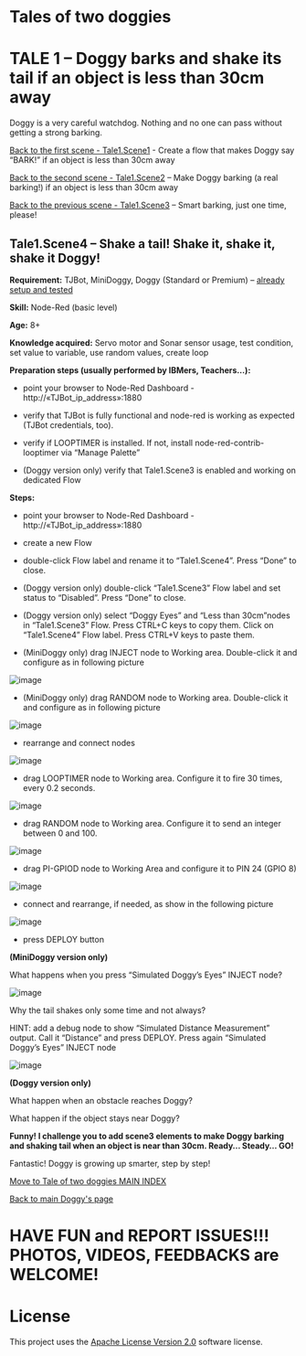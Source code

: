 # Tales of two doggies
# TALE 1 – Doggy barks and shake its tail if an object is less than 30cm away
Doggy is a very careful watchdog. Nothing and no one can pass without getting a strong barking.

[Back to the first scene - Tale1.Scene1](Tale1.Scene1.Say.BARK.md) - Create a flow that makes Doggy say “BARK!” if an object is less than 30cm away

[Back to the second scene - Tale1.Scene2](Tale1.Scene2.BARKING.md) – Make Doggy barking (a real barking!) if an object is less than 30cm away

[Back to the previous scene - Tale1.Scene3](Tale1.Scene3.Smart.BARKING.md) – Smart barking, just one time, please!

## Tale1.Scene4 – Shake a tail! Shake it, shake it, shake it Doggy! 

**Requirement:** TJBot, MiniDoggy, Doggy (Standard or Premium) – [already setup and tested](https://github.com/fmanclossi/TJBot-playbook/blob/master/examples/Doggy/Setup%20Doggy%20and%20Test%20features.md)

**Skill:** Node-Red (basic level)

**Age:** 8+

**Knowledge acquired:** Servo motor and Sonar sensor usage, test condition, set value to variable, use random values, create loop

**Preparation steps (usually performed by IBMers, Teachers…):**

* point your browser to Node-Red Dashboard - http://«TJBot_ip_address»:1880

* verify that TJBot is fully functional and node-red is working as expected (TJBot credentials, too).

* verify if LOOPTIMER is installed. If not, install node-red-contrib-looptimer via “Manage Palette”

* (Doggy version only) verify that Tale1.Scene3 is enabled and working on dedicated Flow

**Steps:**

* point your browser to Node-Red Dashboard - http://«TJBot_ip_address»:1880

* create a new Flow

* double-click Flow label and rename it to “Tale1.Scene4”. Press “Done” to close.

* (Doggy version only) double-click “Tale1.Scene3” Flow label and set status to “Disabled”. Press “Done” to close.

* (Doggy version only) select “Doggy Eyes” and “Less than 30cm”nodes in “Tale1.Scene3” Flow. Press CTRL+C keys to copy them. Click on “Tale1.Scene4” Flow label. Press CTRL+V keys to paste them.

* (MiniDoggy only) drag INJECT node to Working area. Double-click it and configure as in following picture

![image]( https://github.com/fmanclossi/TJBot-playbook/blob/master/examples/Doggy/Media/Tales/t01s41.Configure.INJECT.Simulating.Eyes.Nodes.jpg)

* (MiniDoggy only) drag RANDOM node to Working area. Double-click it and configure as in following picture

![image]( https://github.com/fmanclossi/TJBot-playbook/blob/master/examples/Doggy/Media/Tales/t01s42.Configure.RANDOM.Distance.Measurement.Nodes.jpg)

* rearrange and connect nodes

![image]( https://github.com/fmanclossi/TJBot-playbook/blob/master/examples/Doggy/Media/Tales/t01s43.Arrange.Nodes.jpg)

* drag LOOPTIMER node to Working area. Configure it to fire 30 times, every 0.2 seconds.

![image]( https://github.com/fmanclossi/TJBot-playbook/blob/master/examples/Doggy/Media/Tales/t01s44.Configure.LOOPTIMER.Nodes.jpg)

* drag RANDOM node to Working area. Configure it to send an integer between 0 and 100.

![image]( https://github.com/fmanclossi/TJBot-playbook/blob/master/examples/Doggy/Media/Tales/t01s45.Configure.RANDOM.Tail.Position.Nodes.jpg)

* drag PI-GPIOD node to Working Area and configure it to PIN 24 (GPIO 8)

![image]( https://github.com/fmanclossi/TJBot-playbook/blob/master/examples/Doggy/Media/Tales/t01s46.Configure.PI-GPIOD.TAIL.PIN24.Nodes.jpg)

* connect and rearrange, if needed, as show in the following picture

![image]( https://github.com/fmanclossi/TJBot-playbook/blob/master/examples/Doggy/Media/Tales/t01s47.Tail.Animated.Flow.Completed.jpg)

* press DEPLOY button

**(MiniDoggy version only)**

What happens when you press “Simulated Doggy’s Eyes” INJECT node?

![image]( https://github.com/fmanclossi/TJBot-playbook/blob/master/examples/Doggy/Media/Tales/t01s48.MiniDoggy.Test.Tail.Animated.Flow.Completed.jpg)

Why the tail shakes only some time and not always?

HINT: add a debug node to show “Simulated Distance Measurement” output. Call it “Distance” and press DEPLOY. Press again “Simulated Doggy’s Eyes” INJECT node 

![image]( https://github.com/fmanclossi/TJBot-playbook/blob/master/examples/Doggy/Media/Tales/t01s49.MiniDoggy.Test.Random.Tail.Animated.Flow.Completed.jpg)

**(Doggy version only)**

What happen when an obstacle reaches Doggy?

What happen if the object stays near Doggy?

**Funny! I challenge you to add scene3 elements to make Doggy barking and shaking tail when an object is near than 30cm. Ready… Steady… GO!**

Fantastic! Doggy is growing up smarter, step by step!

[Move to Tale of two doggies MAIN INDEX](Tales%20of%20two%20doggies.md)

[Back to main Doggy's page](https://github.com/fmanclossi/TJBot-playbook/tree/master/examples/Doggy)

# HAVE FUN and REPORT ISSUES!!! PHOTOS, VIDEOS, FEEDBACKS are WELCOME!

# License  
This project uses the [Apache License Version 2.0](../../LICENSE) software license.  
